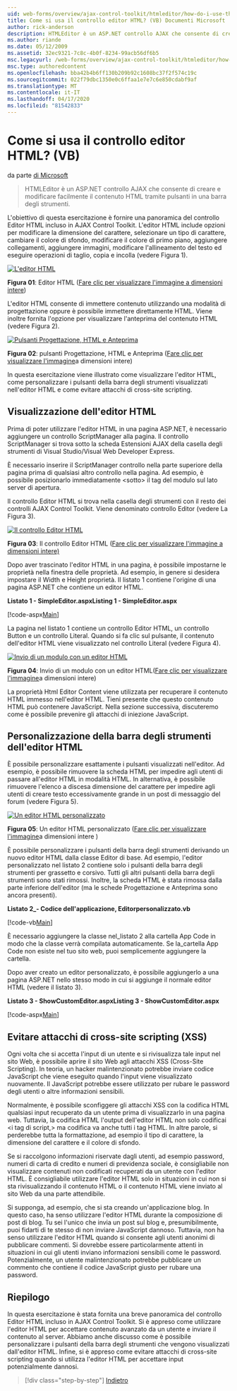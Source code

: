 ```yaml
---
uid: web-forms/overview/ajax-control-toolkit/htmleditor/how-do-i-use-the-html-editor-control-vb
title: Come si usa il controllo editor HTML? (VB) Documenti Microsoft
author: rick-anderson
description: HTMLEditor è un ASP.NET controllo AJAX che consente di creare e modificare facilmente il contenuto HTML tramite pulsanti in una barra degli strumenti.
ms.author: riande
ms.date: 05/12/2009
ms.assetid: 32ec9321-7c8c-4b0f-8234-99acb56df6b5
msc.legacyurl: /web-forms/overview/ajax-control-toolkit/htmleditor/how-do-i-use-the-html-editor-control-vb
msc.type: authoredcontent
ms.openlocfilehash: bba42b4b6ff130b209b92c1608bc37f2f574c19c
ms.sourcegitcommit: 022f79dbc1350e0c6ffaa1e7e7c6e850cdabf9af
ms.translationtype: MT
ms.contentlocale: it-IT
ms.lasthandoff: 04/17/2020
ms.locfileid: "81542833"
---
```

# <a name="how-do-i-use-the-html-editor-control-vb"></a>Come si usa il controllo editor HTML? (VB)

da parte [di Microsoft](https://github.com/microsoft)

> HTMLEditor è un ASP.NET controllo AJAX che consente di creare e modificare facilmente il contenuto HTML tramite pulsanti in una barra degli strumenti.

L'obiettivo di questa esercitazione è fornire una panoramica del controllo Editor HTML incluso in AJAX Control Toolkit. L'editor HTML include opzioni per modificare la dimensione del carattere, selezionare un tipo di carattere, cambiare il colore di sfondo, modificare il colore di primo piano, aggiungere collegamenti, aggiungere immagini, modificare l'allineamento del testo ed eseguire operazioni di taglio, copia e incolla (vedere Figura 1).

[![L'editor HTML](how-do-i-use-the-html-editor-control-vb/_static/image1.jpg)](how-do-i-use-the-html-editor-control-vb/_static/image1.png)

**Figura 01**: Editor HTML ([Fare clic per visualizzare l'immagine a dimensioni intere](how-do-i-use-the-html-editor-control-vb/_static/image2.png))

L'editor HTML consente di immettere contenuto utilizzando una modalità di progettazione oppure è possibile immettere direttamente HTML. Viene inoltre fornita l'opzione per visualizzare l'anteprima del contenuto HTML (vedere Figura 2).

[![Pulsanti Progettazione, HTML e Anteprima](how-do-i-use-the-html-editor-control-vb/_static/image2.jpg)](how-do-i-use-the-html-editor-control-vb/_static/image3.png)

**Figura 02**: pulsanti Progettazione, HTML e Anteprima ([Fare clic per visualizzare l'immagine](how-do-i-use-the-html-editor-control-vb/_static/image4.png)a dimensioni intere)

In questa esercitazione viene illustrato come visualizzare l'editor HTML, come personalizzare i pulsanti della barra degli strumenti visualizzati nell'editor HTML e come evitare attacchi di cross-site scripting.

## <a name="displaying-the-html-editor"></a>Visualizzazione dell'editor HTML

Prima di poter utilizzare l'editor HTML in una pagina ASP.NET, è necessario aggiungere un controllo ScriptManager alla pagina. Il controllo ScriptManager si trova sotto la scheda Estensioni AJAX della casella degli strumenti di Visual Studio/Visual Web Developer Express.

È necessario inserire il ScriptManager controllo nella parte superiore della pagina prima di qualsiasi altro controllo nella pagina. Ad esempio, è possibile posizionarlo immediatamente &lt;sotto&gt; il tag del modulo sul lato server di apertura.

Il controllo Editor HTML si trova nella casella degli strumenti con il resto dei controlli AJAX Control Toolkit. Viene denominato controllo Editor (vedere La Figura 3).

[![Il controllo Editor HTML](how-do-i-use-the-html-editor-control-vb/_static/image3.jpg)](how-do-i-use-the-html-editor-control-vb/_static/image5.png)

**Figura 03**: Il controllo Editor HTML ([Fare clic per visualizzare l'immagine a dimensioni intere)](how-do-i-use-the-html-editor-control-vb/_static/image6.png)

Dopo aver trascinato l'editor HTML in una pagina, è possibile impostarne le proprietà nella finestra delle proprietà. Ad esempio, in genere si desidera impostare il Width e Height proprietà. Il listato 1 contiene l'origine di una pagina ASP.NET che contiene un editor HTML.

**Listato 1 - SimpleEditor.aspxListing 1 - SimpleEditor.aspx**

[!code-aspx[Main](how-do-i-use-the-html-editor-control-vb/samples/sample1.aspx)]

La pagina nel listato 1 contiene un controllo Editor HTML, un controllo Button e un controllo Literal. Quando si fa clic sul pulsante, il contenuto dell'editor HTML viene visualizzato nel controllo Literal (vedere Figura 4).

[![Invio di un modulo con un editor HTML](how-do-i-use-the-html-editor-control-vb/_static/image4.jpg)](how-do-i-use-the-html-editor-control-vb/_static/image7.png)

**Figura 04**: Invio di un modulo con un editor HTML([Fare clic per visualizzare l'immagine](how-do-i-use-the-html-editor-control-vb/_static/image8.png)a dimensioni intere)

La proprietà Html Editor Content viene utilizzata per recuperare il contenuto HTML immesso nell'editor HTML. Tieni presente che questo contenuto HTML può contenere JavaScript. Nella sezione successiva, discuteremo come è possibile prevenire gli attacchi di iniezione JavaScript.

## <a name="customizing-the-html-editor-toolbar"></a>Personalizzazione della barra degli strumenti dell'editor HTML

È possibile personalizzare esattamente i pulsanti visualizzati nell'editor. Ad esempio, è possibile rimuovere la scheda HTML per impedire agli utenti di passare all'editor HTML in modalità HTML. In alternativa, è possibile rimuovere l'elenco a discesa dimensione del carattere per impedire agli utenti di creare testo eccessivamente grande in un post di messaggio del forum (vedere Figura 5).

[![Un editor HTML personalizzato](how-do-i-use-the-html-editor-control-vb/_static/image5.jpg)](how-do-i-use-the-html-editor-control-vb/_static/image9.png)

**Figura 05**: Un editor HTML personalizzato ([Fare clic per visualizzare l'immagine](how-do-i-use-the-html-editor-control-vb/_static/image10.png)a dimensioni intere )

È possibile personalizzare i pulsanti della barra degli strumenti derivando un nuovo editor HTML dalla classe Editor di base. Ad esempio, l'editor personalizzato nel listato 2 contiene solo i pulsanti della barra degli strumenti per grassetto e corsivo. Tutti gli altri pulsanti della barra degli strumenti sono stati rimossi. Inoltre, la scheda HTML è stata rimossa dalla parte inferiore dell'editor (ma le schede Progettazione e Anteprima sono ancora presenti).

**Listato 2\_- Codice dell'applicazione, Editorpersonalizzato.vb**

[!code-vb[Main](how-do-i-use-the-html-editor-control-vb/samples/sample2.vb)]

È necessario aggiungere la classe nel\_listato 2 alla cartella App Code in modo che la classe verrà compilata automaticamente. Se la\_cartella App Code non esiste nel tuo sito web, puoi semplicemente aggiungere la cartella.

Dopo aver creato un editor personalizzato, è possibile aggiungerlo a una pagina ASP.NET nello stesso modo in cui si aggiunge il normale editor HTML (vedere il listato 3).

**Listato 3 - ShowCustomEditor.aspxListing 3 - ShowCustomEditor.aspx**

[!code-aspx[Main](how-do-i-use-the-html-editor-control-vb/samples/sample3.aspx)]

## <a name="avoiding-cross-site-scripting-xss-attacks"></a>Evitare attacchi di cross-site scripting (XSS)

Ogni volta che si accetta l'input di un utente e si rivisualizza tale input nel sito Web, è possibile aprire il sito Web agli attacchi XSS (Cross-Site Scripting). In teoria, un hacker malintenzionato potrebbe inviare codice JavaScript che viene eseguito quando l'input viene visualizzato nuovamente. Il JavaScript potrebbe essere utilizzato per rubare le password degli utenti o altre informazioni sensibili.

Normalmente, è possibile sconfiggere gli attacchi XSS con la codifica HTML qualsiasi input recuperato da un utente prima di visualizzarlo in una pagina web. Tuttavia, la codifica HTML l'output dell'editor HTML non solo codificai &lt;i tag di script,&gt; ma codifica va anche tutti i tag HTML. In altre parole, si perderebbe tutta la formattazione, ad esempio il tipo di carattere, la dimensione del carattere e il colore di sfondo.

Se si raccolgono informazioni riservate dagli utenti, ad esempio password, numeri di carta di credito e numeri di previdenza sociale, è consigliabile non visualizzare contenuti non codificati recuperati da un utente con l'editor HTML. È consigliabile utilizzare l'editor HTML solo in situazioni in cui non si sta rivisualizzando il contenuto HTML o il contenuto HTML viene inviato al sito Web da una parte attendibile.

Si supponga, ad esempio, che si sta creando un'applicazione blog. In questo caso, ha senso utilizzare l'editor HTML durante la composizione di post di blog. Tu sei l'unico che invia un post sul blog e, presumibilmente, puoi fidarti di te stesso di non inviare JavaScript dannoso. Tuttavia, non ha senso utilizzare l'editor HTML quando si consente agli utenti anonimi di pubblicare commenti. Si dovrebbe essere particolarmente attenti in situazioni in cui gli utenti inviano informazioni sensibili come le password. Potenzialmente, un utente malintenzionato potrebbe pubblicare un commento che contiene il codice JavaScript giusto per rubare una password.

## <a name="summary"></a>Riepilogo

In questa esercitazione è stata fornita una breve panoramica del controllo Editor HTML incluso in AJAX Control Toolkit. Si è appreso come utilizzare l'editor HTML per accettare contenuto avanzato da un utente e inviare il contenuto al server. Abbiamo anche discusso come è possibile personalizzare i pulsanti della barra degli strumenti che vengono visualizzati dall'editor HTML. Infine, si è appreso come evitare attacchi di cross-site scripting quando si utilizza l'editor HTML per accettare input potenzialmente dannosi.

> [!div class="step-by-step"]
> [Indietro](how-do-i-use-the-html-editor-control-cs.md)
